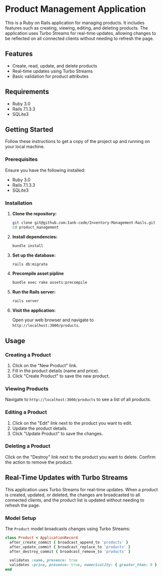 # Product Management Application

This is a Ruby on Rails application for managing products. It includes features such as creating, viewing, editing, and deleting products. The application uses Turbo Streams for real-time updates, allowing changes to be reflected on all connected clients without needing to refresh the page.

## Features

- Create, read, update, and delete products
- Real-time updates using Turbo Streams
- Basic validation for product attributes

## Requirements

- Ruby 3.0
- Rails 7.1.3.3
- SQLite3

## Getting Started

Follow these instructions to get a copy of the project up and running on your local machine.

### Prerequisites

Ensure you have the following installed:

- Ruby 3.0
- Rails 7.1.3.3
- SQLite3

### Installation

1. **Clone the repository:**

    ```sh
    git clone git@github.com:Iank-code/Inventory-Management-Rails.git
    cd product_management
    ```

2. **Install dependencies:**

    ```sh
    bundle install
    ```

3. **Set up the database:**

    ```sh
    rails db:migrate
    ```

4. **Precompile asset pipline**
    ```sh
    bundle exec rake assets:precompile
    ```

4. **Run the Rails server:**

    ```sh
    rails server
    ```

5. **Visit the application:**

    Open your web browser and navigate to `http://localhost:3000/products`.

## Usage

### Creating a Product

1. Click on the "New Product" link.
2. Fill in the product details (name and price).
3. Click "Create Product" to save the new product.

### Viewing Products

Navigate to `http://localhost:3000/products` to see a list of all products.

### Editing a Product

1. Click on the "Edit" link next to the product you want to edit.
2. Update the product details.
3. Click "Update Product" to save the changes.

### Deleting a Product

Click on the "Destroy" link next to the product you want to delete. Confirm the action to remove the product.

## Real-Time Updates with Turbo Streams

This application uses Turbo Streams for real-time updates. When a product is created, updated, or deleted, the changes are broadcasted to all connected clients, and the product list is updated without needing to refresh the page.

### Model Setup

The `Product` model broadcasts changes using Turbo Streams:

```ruby
class Product < ApplicationRecord
  after_create_commit { broadcast_append_to 'products' }
  after_update_commit { broadcast_replace_to 'products' }
  after_destroy_commit { broadcast_remove_to 'products' }

  validates :name, presence: true
  validates :price, presence: true, numericality: { greater_than: 0 }
end
```
